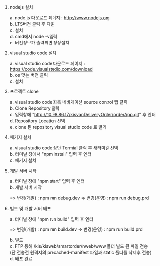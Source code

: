 1. nodejs 설치

	a. node.js 다운로드 페이지 : http://www.nodejs.org<br />
	b. LTS버전 클릭 후 다운<br />
	c. 설치<br />
	d. cmd에서 node -v입력<br />
	e. 버전정보가 출력되면 정상설치.<br />

2. visual studio code 설치

	a. visual studio code 다운로드 페이지 : https://code.visualstudio.com/download<br />
	b. os 맞는 버전 클릭<br />
	c. 설치<br />

3. 프로젝트 clone

	a. visual studio code 좌측 네비게이션 source control 탭 클릭<br />
	b. Clone Repository 클릭<br />
	c. 입력창에 "http://10.98.86.17/kisvanDeliveryOrder/orderApp.git" 후 엔터<br />
	d. Repository Location 선택<br />
	e. clone 된 repository visual studio code 로 열기<br />
	
4. 패키지 설치

	a. visual studio code 상단  Termial 클릭 후 새터미널 선택<br />
	b. 터미널 창에서 "npm install" 입력 후 엔터<br />
	c. 패키지 설치<br />
	
5. 개발 서버 시작

	a. 터미널 창에 "npm start" 입력 후 엔터<br />
	b. 개발 서버 시작<br />

    => 변경(개발) : npm run debug.dev
	=> 변경(운영) : npm run debug.prd

6. 빌드 및 개발 서버 배포

	a. 터미널 창에 "npm run build" 입력 후 엔터<br />

	=> 변경(개발) : npm run build.dev
	=> 변경(운영) : npm run build.prd

	b. 빌드<br />
	c. FTP 통해 /kis/kisweb/smartorder/nweb/www 폴더 빌드 된 파일 전송<br />
     (단 전송전 원격지의 precached-manifest 파일과 static 폴더를 삭제후 전송)<br />
	d. 배포 완료<br />




